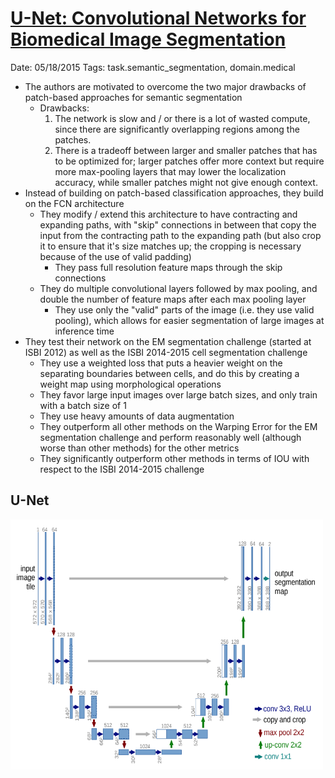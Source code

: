 # [U-Net: Convolutional Networks for Biomedical Image Segmentation](https://arxiv.org/abs/1505.04597)

Date: 05/18/2015
Tags: task.semantic_segmentation, domain.medical

- The authors are motivated to overcome the two major drawbacks of patch-based approaches for semantic segmentation
    - Drawbacks:
        1. The network is slow and / or there is a lot of wasted compute, since there are significantly overlapping regions among the patches.
        2. There is a tradeoff between larger and smaller patches that has to be optimized for; larger patches offer more context but require more max-pooling layers that may lower the localization accuracy, while smaller patches might not give enough context.
- Instead of building on patch-based classification approaches, they build on the FCN architecture
    - They modify / extend this architecture to have contracting and expanding paths, with "skip" connections in between that copy the input from the contracting path to the expanding path (but also crop it to ensure that it's size matches up; the cropping is necessary because of the use of valid padding)
        - They pass full resolution feature maps through the skip connections
    - They do multiple convolutional layers followed by max pooling, and double the number of feature maps after each max pooling layer
        - They use only the "valid" parts of the image (i.e. they use valid pooling), which allows for easier segmentation of large images at inference time
- They test their network on the EM segmentation challenge (started at ISBI 2012) as well as the ISBI 2014-2015 cell segmentation challenge
    - They use a weighted loss that puts a heavier weight on the separating boundaries between cells, and do this by creating a weight map using morphological operations
    - They favor large input images over large batch sizes, and only train with a batch size of 1
    - They use heavy amounts of data augmentation
    - They outperform all other methods on the Warping Error for the EM segmentation challenge and perform reasonably well (although worse than other methods) for the other metrics
    - They significantly outperform other methods in terms of IOU with respect to the ISBI 2014-2015 challenge

## U-Net

<img src="./images/unet.png" width=500 height=400>
